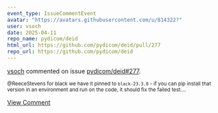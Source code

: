 ```yaml
---
event_type: IssueCommentEvent
avatar: "https://avatars.githubusercontent.com/u/814322?"
user: vsoch
date: 2025-04-11
repo_name: pydicom/deid
html_url: https://github.com/pydicom/deid/pull/277
repo_url: https://github.com/pydicom/deid
---
```


<a href='https://github.com/vsoch' target='_blank'>vsoch</a> commented on issue <a href='https://github.com/pydicom/deid/pull/277' target='_blank'>pydicom/deid#277</a>.

<small>@ReeceStevens for black we have it pinned to `black-23.3.0` - if you can pip install that version in an environment and run on the code, it should fix the failed test....</small>

<a href='https://github.com/pydicom/deid/pull/277' target='_blank'>View Comment</a>